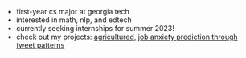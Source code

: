 - first-year cs major at georgia tech 
- interested in math, nlp, and edtech 
- currently seeking internships for summer 2023! 
- check out my projects: [agricultured](https://play.google.com/store/apps/details?id=com.agricultured.agricultured.v1.beta), [job anxiety prediction through tweet patterns](https://link.springer.com/chapter/10.1007/978-981-19-0745-6_13)

<!---
unnathik/unnathik is a ✨ special ✨ repository because its `README.md` (this file) appears on your GitHub profile.
You can click the Preview link to take a look at your changes.
--->
